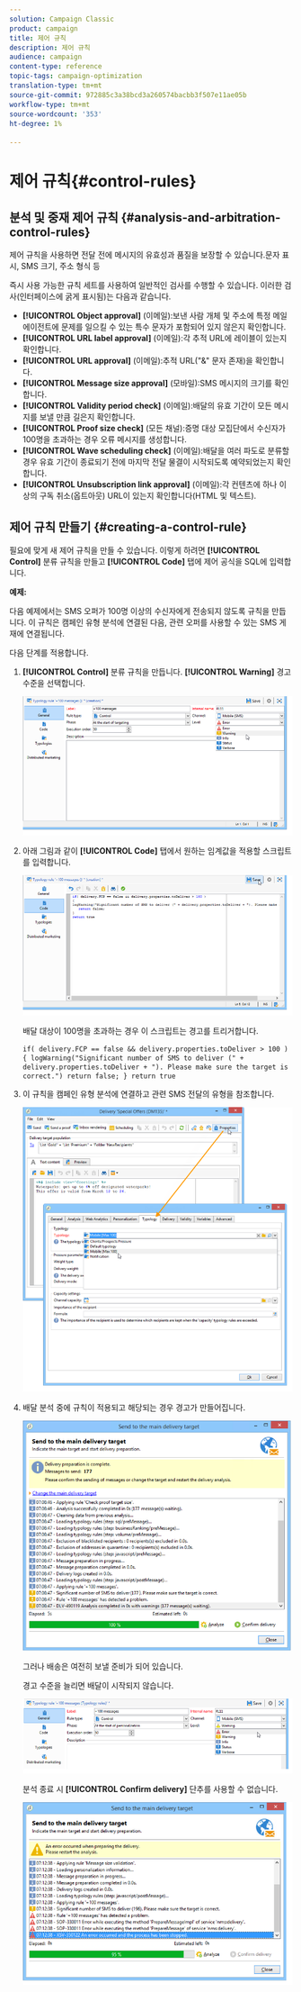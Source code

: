 ```yaml
---
solution: Campaign Classic
product: campaign
title: 제어 규칙
description: 제어 규칙
audience: campaign
content-type: reference
topic-tags: campaign-optimization
translation-type: tm+mt
source-git-commit: 972885c3a38bcd3a260574bacbb3f507e11ae05b
workflow-type: tm+mt
source-wordcount: '353'
ht-degree: 1%

---
```



# 제어 규칙{#control-rules}

## 분석 및 중재 제어 규칙 {#analysis-and-arbitration-control-rules}

제어 규칙을 사용하면 전달 전에 메시지의 유효성과 품질을 보장할 수 있습니다.문자 표시, SMS 크기, 주소 형식 등

즉시 사용 가능한 규칙 세트를 사용하여 일반적인 검사를 수행할 수 있습니다. 이러한 검사(인터페이스에 굵게 표시됨)는 다음과 같습니다.

* **[!UICONTROL Object approval]** (이메일):보낸 사람 개체 및 주소에 특정 메일 에이전트에 문제를 일으킬 수 있는 특수 문자가 포함되어 있지 않은지 확인합니다.
* **[!UICONTROL URL label approval]** (이메일):각 추적 URL에 레이블이 있는지 확인합니다.
* **[!UICONTROL URL approval]** (이메일):추적 URL(&quot;&amp;&quot; 문자 존재)을 확인합니다.
* **[!UICONTROL Message size approval]** (모바일):SMS 메시지의 크기를 확인합니다.
* **[!UICONTROL Validity period check]** (이메일):배달의 유효 기간이 모든 메시지를 보낼 만큼 길은지 확인합니다.
* **[!UICONTROL Proof size check]** (모든 채널):증명 대상 모집단에서 수신자가 100명을 초과하는 경우 오류 메시지를 생성합니다.
* **[!UICONTROL Wave scheduling check]** (이메일):배달을 여러 파도로 분류할 경우 유효 기간이 종료되기 전에 마지막 전달 물결이 시작되도록 예약되었는지 확인합니다.
* **[!UICONTROL Unsubscription link approval]** (이메일):각 컨텐츠에 하나 이상의 구독 취소(옵트아웃) URL이 있는지 확인합니다(HTML 및 텍스트).

## 제어 규칙 만들기 {#creating-a-control-rule}

필요에 맞게 새 제어 규칙을 만들 수 있습니다. 이렇게 하려면 **[!UICONTROL Control]** 분류 규칙을 만들고 **[!UICONTROL Code]** 탭에 제어 공식을 SQL에 입력합니다.

**예제:**

다음 예제에서는 SMS 오퍼가 100명 이상의 수신자에게 전송되지 않도록 규칙을 만듭니다. 이 규칙은 캠페인 유형 분석에 연결된 다음, 관련 오퍼를 사용할 수 있는 SMS 게재에 연결됩니다.

다음 단계를 적용합니다.

1. **[!UICONTROL Control]** 분류 규칙을 만듭니다. **[!UICONTROL Warning]** 경고 수준을 선택합니다.

   ![](assets/campaign_opt_create_control_01.png)

1. 아래 그림과 같이 **[!UICONTROL Code]** 탭에서 원하는 임계값을 적용할 스크립트를 입력합니다.

   ![](assets/campaign_opt_create_control_02.png)

   배달 대상이 100명을 초과하는 경우 이 스크립트는 경고를 트리거합니다.

   ```
   if( delivery.FCP == false && delivery.properties.toDeliver > 100 ) { logWarning("Significant number of SMS to deliver (" + delivery.properties.toDeliver + "). Please make sure the target is correct.") return false; } return true
   ```

1. 이 규칙을 캠페인 유형 분석에 연결하고 관련 SMS 전달의 유형을 참조합니다.

   ![](assets/campaign_opt_create_control_03.png)

1. 배달 분석 중에 규칙이 적용되고 해당되는 경우 경고가 만들어집니다.

   ![](assets/campaign_opt_create_control_04.png)

   그러나 배송은 여전히 보낼 준비가 되어 있습니다.

   경고 수준을 늘리면 배달이 시작되지 않습니다.

   ![](assets/campaign_opt_create_control_05.png)

   분석 종료 시 **[!UICONTROL Confirm delivery]** 단추를 사용할 수 없습니다.

   ![](assets/campaign_opt_create_control_06.png)

